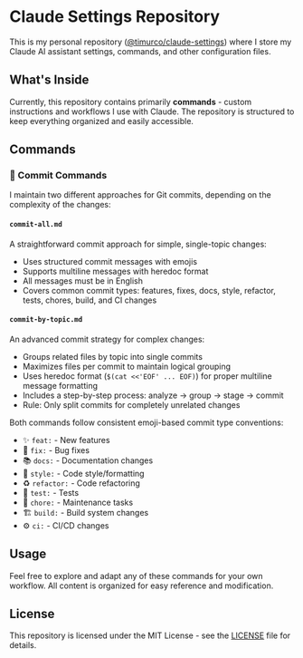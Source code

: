 # Claude Settings Repository

This is my personal repository ([@timurco/claude-settings](https://github.com/timurco/claude-settings.git)) where I store my Claude AI assistant settings, commands, and other configuration files.

## What's Inside

Currently, this repository contains primarily **commands** - custom instructions and workflows I use with Claude. The repository is structured to keep everything organized and easily accessible.

## Commands

### 📝 Commit Commands

I maintain two different approaches for Git commits, depending on the complexity of the changes:

#### `commit-all.md`
A straightforward commit approach for simple, single-topic changes:
- Uses structured commit messages with emojis
- Supports multiline messages with heredoc format
- All messages must be in English
- Covers common commit types: features, fixes, docs, style, refactor, tests, chores, build, and CI changes

#### `commit-by-topic.md`
An advanced commit strategy for complex changes:
- Groups related files by topic into single commits
- Maximizes files per commit to maintain logical grouping
- Uses heredoc format (`$(cat <<'EOF' ... EOF)`) for proper multiline message formatting
- Includes a step-by-step process: analyze → group → stage → commit
- Rule: Only split commits for completely unrelated changes

Both commands follow consistent emoji-based commit type conventions:
- ✨ `feat:` - New features
- 🐛 `fix:` - Bug fixes
- 📚 `docs:` - Documentation changes
- 🎨 `style:` - Code style/formatting
- ♻️ `refactor:` - Code refactoring
- 🧪 `test:` - Tests
- 🔧 `chore:` - Maintenance tasks
- 🏗️ `build:` - Build system changes
- ⚙️ `ci:` - CI/CD changes

## Usage

Feel free to explore and adapt any of these commands for your own workflow. All content is organized for easy reference and modification.

## License

This repository is licensed under the MIT License - see the [LICENSE](LICENSE) file for details.
